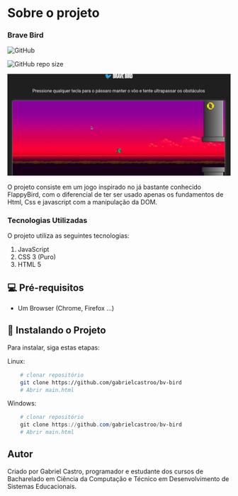 # Sobre o projeto

### Brave Bird

![GitHub](https://img.shields.io/github/license/gabrielcastroo/bv-bird?style=plastic)

![GitHub repo size](https://img.shields.io/github/repo-size/gabrielcastroo/bv-bird?color=green&style=plastic)

<img src="assets/braveBirdPreview.gif" alt="preview">

O projeto consiste em um jogo inspirado no já bastante conhecido FlappyBird, com o diferencial de ter ser usado apenas os fundamentos de Html, Css e javascript com a manipulação da DOM.

### Tecnologias Utilizadas

O projeto utiliza as seguintes tecnologias:

1. JavaScript
2. CSS 3 (Puro)
3. HTML 5

## 💻 Pré-requisitos

* Um Browser (Chrome, Firefox ...)

## 🚀 Instalando o Projeto

Para instalar, siga estas etapas:

Linux:
```bash
    # clonar repositório
    git clone https://github.com/gabrielcastroo/bv-bird
    # Abrir main.html
```

Windows:
```powershell
    # clonar repositório
    git clone https://github.com/gabrielcastroo/bv-bird
    # Abrir main.html
```

## Autor

Criado por Gabriel Castro, programador e estudante dos cursos de Bacharelado em Ciência da Computação e Técnico em Desenvolvimento de Sistemas Educacionais.

